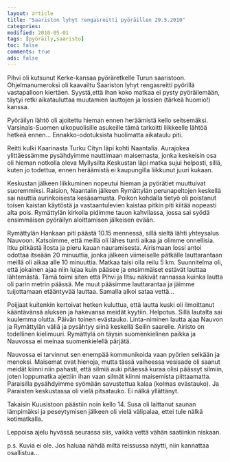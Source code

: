 ```yaml
--- 
layout: article 
title: "Saariston lyhyt rengasreitti pyöräillen 29.5.2010" 
categories: 
modified: 2010-05-01 
tags: [pyöräily,saaristo]
toc: false 
comments: true 
ads: false 
--- 
```


Pihvi oli kutsunut Kerke-kansaa pyöräretkelle Turun saaristoon.
Ohjelmanumeroksi oli kaavailtu Saariston lyhyt rengasreitti pyörillä
vastapalloon kiertäen. Syystä,että ihan koko matkaa ei pysty
pyöräilemään, täytyi retki aikatauluttaa muutamien lauttojen ja lossien
(tärkeä huomio!) kanssa.

Pyöräilyn lähtö oli ajoitettu hieman ennen heräämistä kello seitsemäksi.
Varsinais-Suomen ulkopuolisille asukeille tämä tarkoitti liikkeelle
lähtöä hetkeä ennen... Ennakko-odotuksista huolimatta aikataulu piti.

Reitti kulki Kaarinasta Turku Cityn läpi kohti Naantalia. Aurajokea
ylittäessämme pysähdyimme nauttimaan maisemasta, jonka keskeisin osa oli
hieman notkolla oleva Myllysilta.Keskustan läpi matka sujui helposti,
sillä, kuten jo todettua, ennen heräämistä ei kaupungilla liikkunut
juuri kukaan.

Keskustan jälkeen liikkuminen nopeutui hieman ja pyörätiet muuttuivat
suoremmiksi. Raision, Naantalin jälkeen Rymättylän perunapeltojen
keskellä sai nauttia aurinkoisesta kesäaamusta. Poikon kohdalla tietyö
oli poistanut toisen kaistan käytöstä ja vastaantulevien kaistaa pitkin
piti kiitää nopeasti alta pois. Rymättylän kirkolla pidimme tauon
kahvilassa, jossa sai syödä ensimmäisen pyöräilyn aloittamisen jälkeisen
evään.

Rymättylän Hankaan piti päästä 10.15 mennessä, sillä sieltä lähti
yhteysalus Nauvoon. Katsoimme, että meillä oli lähes tunti aikaa ja
olimme onnellisia. Itku pitkästä ilosta ja pieru kauan nauramisesta.
Airismaan lossi antoi odottaa itseään 20 minuuttia, jonka jälkeen
viimeiselle pätkälle lauttarantaan meillä oli aikaa alle 10 minuuttia.
Matkaa taisi olla reilu 5 km. Suunnitelma oli, että jokainen ajaa niin
lujaa kuin pääsee ja ensimmäiset estävät lauttaa lähtemästä. Tämä toimi
siten että Pihvi ja Iltsu näkivät rannassa kuinka lautta oli parin
metrin päässä. Me muut pääsimme lauttarantaa ja jäimme tuijottamaan
etääntyvää lauttaa. Samalla alkoi sataa vettä...

Poijjaat kuitenkin kertoivat hetken kuluttua, että lautta kuski oli
ilmoittanut kääntävänsä aluksen ja hakevansa meidät kyytiin. Helpotus.
Sillä lautalta sai kuulemma olutta. Päivän toinen evästauko.
Linta-niminen lautta ajaa Nauvon ja Rymättylän väliä ja pysähtyy siinä
keskellä Seilin saarelle. Airisto on todellinen kielimuuri. Rymättylä on
täysin suomenkielinen paikka ja Nauvossa ei meinaa suomenkielellä
pärjätä.

Nauvossa ei tarvinnut sen enempää kommunikoida vaan pyörien selkään ja
menoksi. Maisemat ovat hienoja, mutta tässä vaiheessa vesisade oli
saanut meidät kiinni niin pahasti, että silmiä auki pitäessä kuraa olisi
päässyt silmiin, joten loppumatka ajettiin ihan vaan silmät kiinni
maisemista piittaamatta. Paraisilla pysähdyimme syömään savustettua
kalaa (kolmas evästauko). Ja Paraisten keskustassa oli vielä pitsatauko.
Ei nälkä yllättänyt.

Takaisin Kuusistoon päästiin noin kello 14. Susa oli laittanut saunan
lämpimäksi ja peseytymisen jälkeen oli vielä välipalaa, ettei tule nälkä
kotimatkalla.

Leppoisa ajelu hyvässä seurassa siis, vaikka vettä vähän saatiinkin
niskaan.

p.s. Kuvia ei ole. Jos haluaa nähdä miltä reissussa näytti, niin
kannattaa osallistua...

